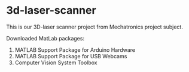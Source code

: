 # 3d-laser-scanner
This is our 3D-laser scanner project from Mechatronics project subject.

Downloaded MatLab packages:
  1) MATLAB Support Package for Arduino Hardware
  2) MATLAB Support Package for USB Webcams
  3) Computer Vision System Toolbox
